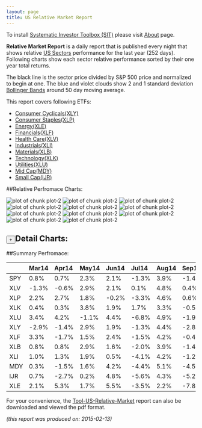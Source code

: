 ```yaml
---
layout: page
title: US Relative Market Report
---
```



To install [Systematic Investor Toolbox (SIT)](https://github.com/systematicinvestor/SIT) please visit [About](/about) page.





**Relative Market Report** is a daily report that is published every night 
that shows relative [US Sectors](http://www.sectorspdr.com/) performance 
for the last year (252 days). Following charts show each sector relative 
performance sorted by their one year total returns. 

The black line is the sector price divided by S&P 500 price and normalized to begin at one. 
The blue and violet clouds show 2 and 1 standard deviation 
[Bollinger Bands](http://en.wikipedia.org/wiki/Bollinger_Bands)
around 50 day moving average. 

This report covers following ETFs:

* [Consumer Cyclicals(XLY)](http://www.sectorspdr.com/spdr/composition/?symbol=XLY)
* [Consumer Staples(XLP)](http://www.sectorspdr.com/spdr/composition/?symbol=XLP)
* [Energy(XLE)](http://www.sectorspdr.com/spdr/composition/?symbol=XLE)
* [Financials(XLF)](http://www.sectorspdr.com/spdr/composition/?symbol=XLF)
* [Health Care(XLV)](http://www.sectorspdr.com/spdr/composition/?symbol=XLV)
* [Industrials(XLI)](http://www.sectorspdr.com/spdr/composition/?symbol=XLI)
* [Materials(XLB)](http://www.sectorspdr.com/spdr/composition/?symbol=XLB)
* [Technology(XLK)](http://www.sectorspdr.com/spdr/composition/?symbol=XLK)
* [Utilities(XLU)](http://www.sectorspdr.com/spdr/composition/?symbol=XLU)
* [Mid Cap(MDY)](https://www.spdrs.com/product/fund.seam?ticker=MDY)
* [Small Cap(IJR)](http://finance.yahoo.com/q/hl?s=IJR+Holdings)


##Relative Perfromace Charts:
    


![plot of chunk plot-2](/public/images/Tool-US-Relative-Market/plot-2-1.png) ![plot of chunk plot-2](/public/images/Tool-US-Relative-Market/plot-2-2.png) ![plot of chunk plot-2](/public/images/Tool-US-Relative-Market/plot-2-3.png) ![plot of chunk plot-2](/public/images/Tool-US-Relative-Market/plot-2-4.png) ![plot of chunk plot-2](/public/images/Tool-US-Relative-Market/plot-2-5.png) ![plot of chunk plot-2](/public/images/Tool-US-Relative-Market/plot-2-6.png) ![plot of chunk plot-2](/public/images/Tool-US-Relative-Market/plot-2-7.png) ![plot of chunk plot-2](/public/images/Tool-US-Relative-Market/plot-2-8.png) ![plot of chunk plot-2](/public/images/Tool-US-Relative-Market/plot-2-9.png) ![plot of chunk plot-2](/public/images/Tool-US-Relative-Market/plot-2-10.png) ![plot of chunk plot-2](/public/images/Tool-US-Relative-Market/plot-2-11.png) 

<input type="button" class="btn btn-sm" value="+">Detail Charts:
---
    




<div markdown="1" style="display:none;">
    


![plot of chunk plot-2](/public/images/Tool-US-Relative-Market/plot-2-12.png) ![plot of chunk plot-2](/public/images/Tool-US-Relative-Market/plot-2-13.png) ![plot of chunk plot-2](/public/images/Tool-US-Relative-Market/plot-2-14.png) ![plot of chunk plot-2](/public/images/Tool-US-Relative-Market/plot-2-15.png) ![plot of chunk plot-2](/public/images/Tool-US-Relative-Market/plot-2-16.png) ![plot of chunk plot-2](/public/images/Tool-US-Relative-Market/plot-2-17.png) ![plot of chunk plot-2](/public/images/Tool-US-Relative-Market/plot-2-18.png) ![plot of chunk plot-2](/public/images/Tool-US-Relative-Market/plot-2-19.png) ![plot of chunk plot-2](/public/images/Tool-US-Relative-Market/plot-2-20.png) ![plot of chunk plot-2](/public/images/Tool-US-Relative-Market/plot-2-21.png) ![plot of chunk plot-2](/public/images/Tool-US-Relative-Market/plot-2-22.png) ![plot of chunk plot-2](/public/images/Tool-US-Relative-Market/plot-2-23.png) 

</div>
    




##Summary Perfromace:
    




|    |Mar14 |Apr14 |May14 |Jun14 |Jul14 |Aug14 |Sep14 |Oct14 |Nov14 |Dec14 |Jan15 |Feb15 |Total |
|:---|:-----|:-----|:-----|:-----|:-----|:-----|:-----|:-----|:-----|:-----|:-----|:-----|:-----|
|SPY | 0.8% | 0.7% | 2.3% | 2.1% |-1.3% | 3.9% |-1.4% | 2.4% | 2.7% |-0.3% |-3.0% | 4.7% |14.3% |
|XLV |-1.3% |-0.6% | 2.9% | 2.1% | 0.1% | 4.8% | 0.4% | 5.3% | 3.5% |-1.4% | 1.3% | 1.7% |20.2% |
|XLP | 2.2% | 2.7% | 1.8% |-0.2% |-3.3% | 4.6% | 0.6% | 3.5% | 5.5% |-0.9% |-1.0% | 3.6% |20.4% |
|XLK | 0.4% | 0.3% | 3.8% | 1.9% | 1.7% | 3.3% |-0.5% | 1.6% | 4.8% |-2.2% |-3.5% | 6.2% |18.8% |
|XLU | 3.4% | 4.2% |-1.1% | 4.4% |-6.8% | 4.9% |-1.9% | 8.0% | 1.2% | 3.6% | 2.3% |-5.1% |17.4% |
|XLY |-2.9% |-1.4% | 2.9% | 1.9% |-1.3% | 4.4% |-2.8% | 2.1% | 5.4% | 0.9% |-3.0% | 6.4% |12.9% |
|XLF | 3.3% |-1.7% | 1.5% | 2.4% |-1.5% | 4.2% |-0.4% | 2.9% | 2.3% | 1.9% |-7.0% | 6.3% |14.6% |
|XLB | 0.8% | 0.8% | 2.9% | 1.6% |-2.0% | 3.9% |-1.4% |-2.4% | 1.6% |-0.6% |-1.8% | 7.0% |10.5% |
|XLI | 1.0% | 1.3% | 1.9% | 0.5% |-4.1% | 4.2% |-1.2% | 3.9% | 3.1% | 0.0% |-3.6% | 4.3% |11.4% |
|MDY | 0.3% |-1.5% | 1.6% | 4.2% |-4.4% | 5.1% |-4.5% | 3.5% | 1.8% | 0.8% |-1.1% | 4.1% | 9.8% |
|IJR | 0.7% |-2.7% | 0.2% | 4.8% |-5.6% | 4.3% |-5.2% | 6.9% |-0.2% | 2.5% |-3.6% | 4.8% | 5.9% |
|XLE | 2.1% | 5.3% | 1.7% | 5.5% |-3.5% | 2.2% |-7.8% |-3.5% |-8.7% |-0.2% |-4.6% | 6.3% |-6.4% |
    


For your convenience, the 
[Tool-US-Relative-Market](/public/images/Tool-US-Relative-Market/Tool-US-Relative-Market.pdf)
report can also be downloaded and viewed the pdf format.



*(this report was produced on: 2015-02-13)*

